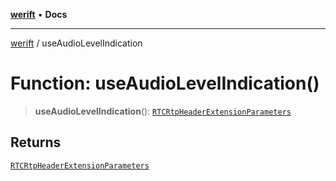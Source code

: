 [**werift**](../README.md) • **Docs**

***

[werift](../globals.md) / useAudioLevelIndication

# Function: useAudioLevelIndication()

> **useAudioLevelIndication**(): [`RTCRtpHeaderExtensionParameters`](../classes/RTCRtpHeaderExtensionParameters.md)

## Returns

[`RTCRtpHeaderExtensionParameters`](../classes/RTCRtpHeaderExtensionParameters.md)
